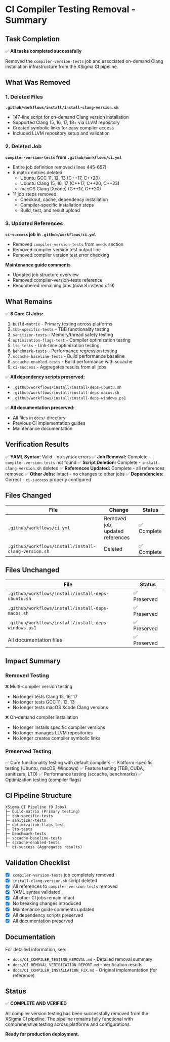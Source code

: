 # CI Compiler Testing Removal - Summary

## Task Completion

✅ **All tasks completed successfully**

Removed the `compiler-version-tests` job and associated on-demand Clang installation infrastructure from the XSigma CI pipeline.

## What Was Removed

### 1. Deleted Files

**`.github/workflows/install/install-clang-version.sh`**
- 147-line script for on-demand Clang version installation
- Supported Clang 15, 16, 17, 18+ via LLVM repository
- Created symbolic links for easy compiler access
- Included LLVM repository setup and validation

### 2. Deleted Job

**`compiler-version-tests` from `.github/workflows/ci.yml`**
- Entire job definition removed (lines 445-657)
- 8 matrix entries deleted:
  - Ubuntu GCC 11, 12, 13 (C++17, C++20)
  - Ubuntu Clang 15, 16, 17 (C++17, C++20, C++23)
  - macOS Clang (Xcode) (C++17, C++20)
- 11 job steps removed:
  - Checkout, cache, dependency installation
  - Compiler-specific installation steps
  - Build, test, and result upload

### 3. Updated References

**`ci-success` job in `.github/workflows/ci.yml`**
- Removed `compiler-version-tests` from `needs` section
- Removed compiler version test output line
- Removed compiler version test error checking

**Maintenance guide comments**
- Updated job structure overview
- Removed compiler-version-tests reference
- Renumbered remaining jobs (now 8 instead of 9)

## What Remains

✅ **8 Core CI Jobs:**
1. `build-matrix` - Primary testing across platforms
2. `tbb-specific-tests` - TBB functionality testing
3. `sanitizer-tests` - Memory/thread safety testing
4. `optimization-flags-test` - Compiler optimization testing
5. `lto-tests` - Link-time optimization testing
6. `benchmark-tests` - Performance regression testing
7. `sccache-baseline-tests` - Build performance baseline
8. `sccache-enabled-tests` - Build performance with sccache
9. `ci-success` - Aggregates results from all jobs

✅ **All dependency scripts preserved:**
- `.github/workflows/install/install-deps-ubuntu.sh`
- `.github/workflows/install/install-deps-macos.sh`
- `.github/workflows/install/install-deps-windows.ps1`

✅ **All documentation preserved:**
- All files in `docs/` directory
- Previous CI implementation guides
- Maintenance documentation

## Verification Results

✅ **YAML Syntax:** Valid - no syntax errors
✅ **Job Removal:** Complete - `compiler-version-tests` not found
✅ **Script Deletion:** Complete - `install-clang-version.sh` deleted
✅ **References Updated:** Complete - all references removed
✅ **Other Jobs:** Intact - no changes to other jobs
✅ **Dependencies:** Correct - `ci-success` properly configured

## Files Changed

| File | Change | Status |
|------|--------|--------|
| `.github/workflows/ci.yml` | Removed job, updated references | ✅ Complete |
| `.github/workflows/install/install-clang-version.sh` | Deleted | ✅ Complete |

## Files Unchanged

| File | Status |
|------|--------|
| `.github/workflows/install/install-deps-ubuntu.sh` | ✅ Preserved |
| `.github/workflows/install/install-deps-macos.sh` | ✅ Preserved |
| `.github/workflows/install/install-deps-windows.ps1` | ✅ Preserved |
| All documentation files | ✅ Preserved |

## Impact Summary

### Removed Testing

❌ Multi-compiler version testing
- No longer tests Clang 15, 16, 17
- No longer tests GCC 11, 12, 13
- No longer tests macOS Xcode Clang versions

❌ On-demand compiler installation
- No longer installs specific compiler versions
- No longer manages LLVM repositories
- No longer creates compiler symbolic links

### Preserved Testing

✅ Core functionality testing with default compilers
✅ Platform-specific testing (Ubuntu, macOS, Windows)
✅ Feature testing (TBB, CUDA, sanitizers, LTO)
✅ Performance testing (sccache, benchmarks)
✅ Optimization testing (compiler flags)

## CI Pipeline Structure

```
XSigma CI Pipeline (9 Jobs)
├─ build-matrix (Primary testing)
├─ tbb-specific-tests
├─ sanitizer-tests
├─ optimization-flags-test
├─ lto-tests
├─ benchmark-tests
├─ sccache-baseline-tests
├─ sccache-enabled-tests
└─ ci-success (Aggregates results)
```

## Validation Checklist

- [x] `compiler-version-tests` job completely removed
- [x] `install-clang-version.sh` script deleted
- [x] All references to `compiler-version-tests` removed
- [x] YAML syntax validated
- [x] All other CI jobs remain intact
- [x] No breaking changes introduced
- [x] Maintenance guide comments updated
- [x] All dependency scripts preserved
- [x] All documentation preserved

## Documentation

For detailed information, see:
- `docs/CI_COMPILER_TESTING_REMOVAL.md` - Detailed removal summary
- `docs/CI_REMOVAL_VERIFICATION_REPORT.md` - Verification results
- `docs/CI_COMPILER_INSTALLATION_FIX.md` - Original implementation (for reference)

## Status

✅ **COMPLETE AND VERIFIED**

All compiler version testing has been successfully removed from the XSigma CI pipeline. The pipeline remains fully functional with comprehensive testing across platforms and configurations.

**Ready for production deployment.**
